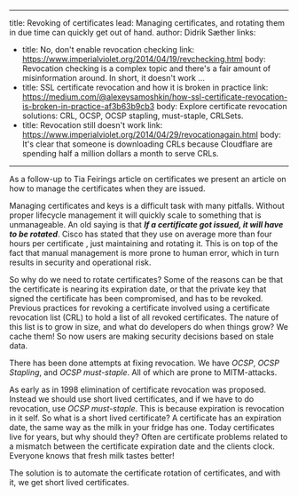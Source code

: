 
---
title: Revoking of certificates
lead: Managing certificates, and rotating them in due time can quickly get out of hand.
author: Didrik Sæther
links:
  - title: No, don't enable revocation checking
    link: https://www.imperialviolet.org/2014/04/19/revchecking.html
    body: Revocation checking is a complex topic and there's a fair amount of misinformation around. In short, it doesn't work ...
  - title: SSL certificate revocation and how it is broken in practice
    link: https://medium.com/@alexeysamoshkin/how-ssl-certificate-revocation-is-broken-in-practice-af3b63b9cb3
    body: Explore certificate revocation solutions: CRL, OCSP, OCSP stapling, must-staple, CRLSets.
  - title: Revocation still doesn't work
    link: https://www.imperialviolet.org/2014/04/29/revocationagain.html
    body: It's clear that someone is downloading CRLs because Cloudflare are spending half a million dollars a month to serve CRLs.

---
As a follow-up to Tia Feirings article on certificates we present an article on how to manage the certificates when they are issued.

Managing certificates and keys is a difficult task with many pitfalls. Without proper lifecycle management it will quickly scale to something that is unmanageable. An old saying is that **_If a certificate got issued, it will have to be rotated_**. Cisco has stated that they use on average more than four hours per certificate , just maintaining and rotating it. This is on top of the fact that manual management is more prone to human error, which in turn results in security and operational risk.

So why do we need to rotate certificates? Some of the reasons can be that the certificate is nearing its expiration date, or that the private key that signed the certificate has been compromised, and has to be revoked.
Previous practices for revoking a certificate involved using a certificate revocation list (CRL) to hold a list of all revoked certificates. The nature of this list is to grow in size, and what do developers do when things grow? We cache them! So now users are making security decisions based on stale data.

There has been done attempts at fixing revocation. We have _OCSP_, _OCSP Stapling_, and _OCSP must-staple_. All of which are prone to MITM-attacks.

As early as in 1998 elimination of certificate revocation was proposed. Instead we should use short lived certificates, and if we have to do revocation, use _OCSP must-staple_. This is because expiration is revocation in it self. So what is a short lived certificate? A certificate has an expiration date, the same way as the milk in your fridge has one. Today certificates live for years, but why should they? Often are certificate problems related to a mismatch between the certificate expiration date and the clients clock. Everyone knows that fresh milk tastes better!


The solution is to automate the certificate rotation of certificates, and with it, we get short lived certificates.
